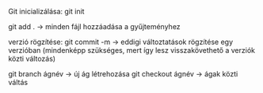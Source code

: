 Git inicializálása:
git init


git add . -> minden fájl hozzáadása a gyűjteményhez

verzió rögzítése:
git commit -m -> eddigi változtatások rögzítése egy verzióban (mindenképp szükséges, mert így lesz visszakövethető a verziók közti változás)


git branch ágnév -> új ág létrehozása
git checkout ágnév -> ágak közti váltás